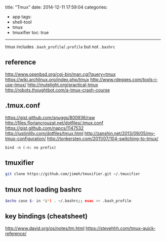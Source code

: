 title: "Tmux"
date: 2014-12-11 17:59:04
categories:
- app
tags:
- shell-tool
- tmux
- tmuxifier
toc: true
---

tmux includes `.bash_profile`/`.profile` but not `.bashrc`

## reference

http://www.openbsd.org/cgi-bin/man.cgi?query=tmux
https://wiki.archlinux.org/index.php/tmux
http://www.rdegges.com/tools-i-use-tmux/
http://mutelight.org/practical-tmux
http://robots.thoughtbot.com/a-tmux-crash-course

## .tmux.conf

https://gist.github.com/snuggs/800936/raw
http://files.floriancrouzat.net/dotfiles/.tmux.conf
https://gist.github.com/napcs/1147532
http://justinlilly.com/dotfiles/tmux.html
http://zanshin.net/2013/09/05/my-tmux-configuration/
http://tonkersten.com/2011/07/104-switching-to-tmux/

`bind -n (-n: no prefix)`

## tmuxifier

```sh
git clone https://github.com/jimeh/tmuxifier.git ~/.tmuxifier
```

## tmux not loading bashrc 

```sh
$echo case $- in *i*) . ~/.bashrc;; esac >> .bash_profile 
```

## key bindings (cheatsheet)

http://www.dayid.org/os/notes/tm.html
https://stevehhh.com/tmux-quick-reference/
